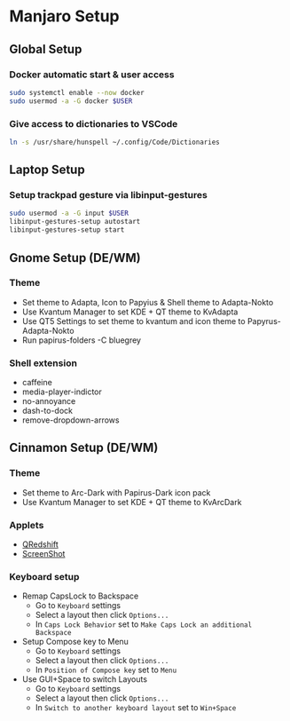 # Manjaro Setup

## Global Setup

### Docker automatic start & user access
```sh
sudo systemctl enable --now docker
sudo usermod -a -G docker $USER
```

### Give access to dictionaries to VSCode
```sh
ln -s /usr/share/hunspell ~/.config/Code/Dictionaries
```

## Laptop Setup

### Setup trackpad gesture via libinput-gestures
```sh
sudo usermod -a -G input $USER
libinput-gestures-setup autostart
libinput-gestures-setup start
```

## Gnome Setup (DE/WM)
### Theme
- Set theme to Adapta, Icon to Papyius & Shell theme to Adapta-Nokto
- Use Kvantum Manager to set KDE + QT theme to KvAdapta
- Use QT5 Settings to set theme to kvantum and icon theme to Papyrus-Adapta-Nokto
- Run papirus-folders -C bluegrey

### Shell extension
- caffeine
- media-player-indictor
- no-annoyance
- dash-to-dock
- remove-dropdown-arrows

## Cinnamon Setup (DE/WM)
### Theme
- Set theme to Arc-Dark with Papirus-Dark icon pack
- Use Kvantum Manager to set KDE + QT theme to KvArcDark

### Applets
- [QRedshift](https://cinnamon-spices.linuxmint.com/applets/view/313)
- [ScreenShot](https://cinnamon-spices.linuxmint.com/applets/view/35)

### Keyboard setup
- Remap CapsLock to Backspace
  - Go to `Keyboard` settings
  - Select a layout then click `Options...`
  - In `Caps Lock Behavior` set to `Make Caps Lock an additional Backspace`
- Setup Compose key to Menu
  - Go to `Keyboard` settings
  - Select a layout then click `Options...`
  - In `Position of Compose key` set to `Menu`
- Use GUI+Space to switch Layouts
  - Go to `Keyboard` settings
  - Select a layout then click `Options...`
  - In `Switch to another keyboard layout` set to `Win+Space`
